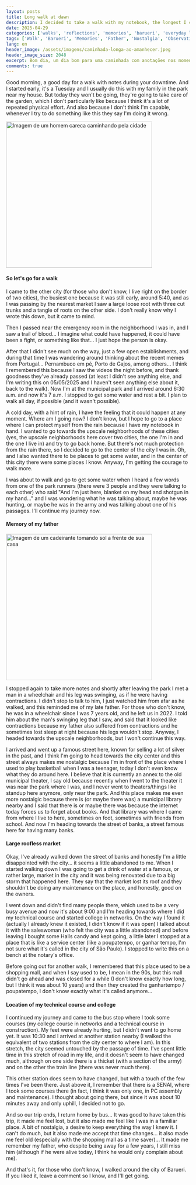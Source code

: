 ```yaml
---
layout: posts
title: Long walk at dawn
description: I decided to take a walk with my notebook, the longest I could that day.
date: 2025-04-29
categories: ['walks', 'reflections', 'memories', 'barueri', 'everyday life']
tags: ['Walk', 'Barueri', 'Memories', 'Father', 'Nostalgia', 'Observation', 'Market', 'Emergency Room', 'Rua da Prata', 'Municipal Library', 'SENAI', 'Save Time', 'Time', 'Feeling of Loss']
lang: en
header_image: /assets/imagens/caminhada-longa-ao-amanhecer.jpeg
header_image_size: 2048
excerpt: Bom dia, um dia bom para uma caminhada com anotações nos momentos de descanso. E comecei cedo, é ...
comments: true
---
```


Good morning, a good day for a walk with notes during your downtime. And I started early, it's a Tuesday and I usually do this with my family in the park near my house. But today they won't be going, they're going to take care of the garden, which I don't particularly like because I think it's a lot of repeated physical effort. And also because I don't think I'm capable, whenever I try to do something like this they say I'm doing it wrong.

<img loading='lazy' alt="Imagem de um homem careca caminhando pela cidade" src="{{ '/assets/imagens/caminhada-longa-ao-amanhecer.jpeg' | relative_url }}" width="400" height="400">

#### So let's go for a walk

I came to the other city (for those who don't know, I live right on the border of two cities), the busiest one because it was still early, around 5:40, and as I was passing by the nearest market I saw a large loose root with three cut trunks and a tangle of roots on the other side. I don't really know why I wrote this down, but it came to mind.

Then I passed near the emergency room in the neighborhood I was in, and I saw a trail of blood... I imagine what could have happened, it could have been a fight, or something like that... I just hope the person is okay.

After that I didn't see much on the way, just a few open establishments, and during that time I was wandering around thinking about the recent memes from Portugal... Pernambuco em pé, Porto de Gajos, among others... I think I remembered this because I saw the videos the night before, and thank goodness they've already passed (at least I didn't see anything else, and I'm writing this on 05/05/2025 and I haven't seen anything else about it, back to the walk). Now I'm at the municipal park and I arrived around 6:30 a.m. and now it's 7 a.m. I stopped to get some water and rest a bit. I plan to walk all day, if possible (and it wasn't possible).

A cold day, with a hint of rain, I have the feeling that it could happen at any moment. Where am I going now? I don't know, but I hope to go to a place where I can protect myself from the rain because I have my notebook in hand. I wanted to go towards the upscale neighborhoods of these cities (yes, the upscale neighborhoods here cover two cities, the one I'm in and the one I live in) and try to go back home. But there's not much protection from the rain there, so I decided to go to the center of the city I was in. Oh, and I also wanted there to be places to get some water, and in the center of this city there were some places I know. Anyway, I'm getting the courage to walk more.

I was about to walk and go to get some water when I heard a few words from one of the park runners (there were 3 people and they were talking to each other) who said "And I'm just here, blanket on my head and shotgun in my hand..." and I was wondering what he was talking about, maybe he was hunting, or maybe he was in the army and was talking about one of his passages. I'll continue my journey now.

#### Memory of my father

<img loading='lazy' alt="Imagem de um cadeirante tomando sol a frente de sua casa" src="{{ '/assets/imagens/cadeirante-tomando-sol.jpeg' | relative_url }}" width="400" height="400">

I stopped again to take more notes and shortly after leaving the park I met a man in a wheelchair and his leg was swinging, as if he were having contractions. I didn't stop to talk to him, I just watched him from afar as he walked, and this reminded me of my late father. For those who don't know, he was in a wheelchair since I was 7 years old, and he left us in 2022. I told him about the man's swinging leg that I saw, and said that it looked like contractions because my father also suffered from contractions and he sometimes lost sleep at night because his legs wouldn't stop. Anyway, I headed towards the upscale neighborhoods, but I won't continue this way.

I arrived and went up a famous street here, known for selling a lot of silver in the past, and I think I'm going to head towards the city center and this street always makes me nostalgic because I'm in front of the place where I used to play basketball when I was a teenager, today I don't even know what they do around here. I believe that it is currently an annex to the old municipal theater, I say old because recently when I went to the theater it was near the park where I was, and I never went to theaters/things like standup here anymore, only near the park. And this place makes me even more nostalgic because there is (or maybe there was) a municipal library nearby and I said that there is or maybe there was because the internet today forces us to forget about books. And that library was where I came from where I live to here, sometimes on foot, sometimes with friends from school. And now I'm heading towards the street of banks, a street famous here for having many banks.

#### Large roofless market

Okay, I've already walked down the street of banks and honestly I'm a little disappointed with the city... it seems a little abandoned to me. When I started walking down I was going to get a drink of water at a famous, or rather large, market in the city and it was being renovated due to a big storm that happened here. They say that the market lost its roof and they shouldn't be doing any maintenance on the place, and honestly, good on the owners.

I went down and didn't find many people there, which used to be a very busy avenue and now it's about 9:00 and I'm heading towards where I did my technical course and started college in networks. On the way I found it (actually I already knew it existed, I didn't know if it was open) I talked about it with the saleswoman (who felt the city was a little abandoned) and before leaving I bought some Halls candy and kept going, a little later I stopped at a place that is like a service center (like a poupatempo, or ganhar tempo, I'm not sure what it's called in the city of São Paulo). I stopped to write this on a bench at the notary's office.

Before going out for another walk, I remembered that this place used to be a shopping mall, and when I say used to be, I mean in the 90s, but this mall didn't go ahead and was closed for a while (I don't know exactly how long, but I think it was about 10 years) and then they created the ganhartempo / poupatempo, I don't know exactly what it's called anymore...

#### Location of my technical course and college

I continued my journey and came to the bus stop where I took some courses (my college course in networks and a technical course in construction). My feet were already hurting, but I didn't want to go home yet. It was 10:30 and I arrived at another station nearby (I walked the equivalent of two stations from the city center to where I am). In this stretch, the city seemed untouched by the passage of time. I've spent little time in this stretch of road in my life, and it doesn't seem to have changed much, although on one side there is a thicket (with a section of the army) and on the other the train line (there was never much there).

This other station does seem to have changed, but with a touch of the few times I've been there. Just above it, I remember that there is a SENAI, where I took some courses there (in fact, I think it was only one, in PC assembly and maintenance). I thought about going there, but since it was about 10 minutes away and only uphill, I decided not to go.

And so our trip ends, I return home by bus... It was good to have taken this trip, it made me feel lost, but it also made me feel like I was in a familiar place. A bit of nostalgia, a desire to keep everything the way I knew it. I can't do much, but it also made me accept that time changes... it also made me feel old (especially with the shopping mall as a time saver)... It made me remember my father, who despite being away for a few years, I still miss him (although if he were alive today, I think he would only complain about me).

And that's it, for those who don't know, I walked around the city of Barueri. If you liked it, leave a comment so I know, and I'll get going.